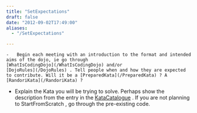 ```yaml
---
title: "SetExpectations"
draft: false
date: "2012-09-02T17:49:00"
aliases:
  - "/SetExpectations"

---
```

    -   Begin each meeting with an introduction to the format and intended
    aims of the dojo, ie go through
    [WhatIsCodingDojo](/WhatIsCodingDojo) and/or
    [DojoRules](/DojoRules) . Tell people when and how they are expected
    to contribute. Will it be a [PreparedKata](/PreparedKata) ? A
    [RandoriKata](/RandoriKata) ?
-   Explain the Kata you will be trying to solve. Perhaps show the
    description from the entry in the [KataCatalogue](/KataCatalogue) .
    If you are not planning to StartFromScratch , go through the
    pre-existing code.


